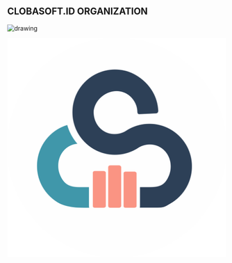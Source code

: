 ## CLOBASOFT.ID ORGANIZATION
<img src="drawing.jpg" alt="drawing" width="200"/>

![alt text](https://github.com/clobasoft-id/.github/blob/ce3cfcafd2be7ed779f8702a71411e1972024ca7/profile/images/logo/CLOBASOFT-FINAL-BG.png "Clobasoft")